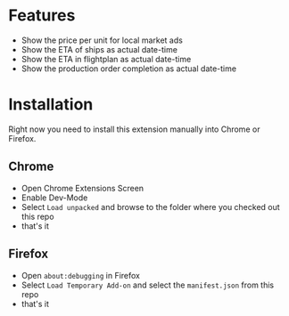 # Features

* Show the price per unit for local market ads
* Show the ETA of ships as actual date-time
* Show the ETA in flightplan as actual date-time
* Show the production order completion as actual date-time

# Installation

Right now you need to install this extension manually into Chrome or Firefox. 

## Chrome

* Open Chrome Extensions Screen
* Enable Dev-Mode
* Select `Load unpacked` and browse to the folder where you checked out this repo
* that's it

## Firefox

* Open `about:debugging` in Firefox
* Select `Load Temporary Add-on` and select the `manifest.json` from this repo
* that's it